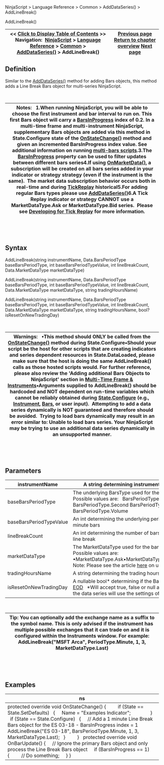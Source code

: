 ﻿


NinjaScript \> Language Reference \> Common \> AddDataSeries() \> AddLineBreak()






















AddLineBreak()







| \<\< [Click to Display Table of Contents](addlinebreak.md) \>\> **Navigation:**     [NinjaScript](ninjascript.md) \> [Language Reference](language_reference_wip.md) \> [Common](common.md) \> [AddDataSeries()](adddataseries.md) \> AddLineBreak() | [Previous page](addkagi.md) [Return to chapter overview](adddataseries.md) [Next page](addpointandfigure.md) |
| --- | --- |











## Definition


Similar to the [AddDataSeries()](adddataseries.md) method for adding Bars objects, this method adds a Line Break Bars object for multi\-series NinjaScript. 


 




| Notes:   1\.When running NinjaScript, you will be able to choose the first instrument and bar interval to run on. This first Bars object will carry a [BarsInProgress](barsinprogress.md) index of 0\.2\. In a multi\-time frame and multi\-instrument NinjaScript, supplementary Bars objects are added via this method in State.Configure state of the [OnStateChange()](onstatechange.md) method and given an incremented BarsInProgress index value. See additional information on running [multi\-bars scripts](multi-time_frame__instruments.md).3\.The [BarsInProgress](barsinprogress.md) property can be used to filter updates between different bars series4\.If using [OnMarketData()](onmarketdata.md), a subscription will be created on all bars series added in your indicator or strategy strategy (even if the instrument is the same).  The market data subscription behavior occurs both in real\-time and during [TickReplay](developing_for__tick_replay.md) historical5\.For adding regular Bars types please use [AddDataSeries()](adddataseries.md)6\.A Tick Replay indicator or strategy CANNOT use a MarketDataType.Ask or MarketDataType.Bid series.  Please see [Developing for Tick Replay](developing_for__tick_replay.md) for more information. |
| --- |



 


 


## Syntax


AddLineBreak(string instrumentName, Data.BarsPeriodType baseBarsPeriodType, int baseBarsPeriodTypeValue, int lineBreakCount, Data.MarketDataType marketDataType)  

AddLineBreak(string instrumentName, Data.BarsPeriodType baseBarsPeriodType, int baseBarsPeriodTypeValue, int lineBreakCount, Data.MarketDataType marketDataType, string tradingHoursName)  

AddLineBreak(string instrumentName, Data.BarsPeriodType baseBarsPeriodType, int baseBarsPeriodTypeValue, int lineBreakCount, Data.MarketDataType marketDataType, string tradingHoursName, bool? isResetOnNewTradingDay)


 




| Warnings:   •This method should ONLY be called from the [OnStateChange()](onstatechange.md) method during State.Configure•Should your script be the host for other scripts that are creating indicators and series dependent resources in State.DataLoaded, please make sure that the host is doing the same AddLineBreak() calls as those hosted scripts would. For further reference, please also review the 'Adding additional Bars Objects to NinjaScript' section in [Multi\-Time Frame \& Instruments](multi-time_frame__instruments.md)•Arguments supplied to AddLineBreak() should be hardcoded and NOT dependent on run\-time variables which cannot be reliably obtained during [State.Configure](state.md) (e.g., [Instrument](instrument.md), [Bars](bars.md), or user input).  Attempting to add a data series dynamically is NOT guaranteed and therefore should be avoided.  Trying to load bars dynamically may result in an error similar to: Unable to load bars series. Your NinjaScript may be trying to use an additional data series dynamically in an unsupported manner. |
| --- |



 


 


## Parameters




| instrumentName | A string determining instrument name such as "MSFT" |
| --- | --- |
| baseBarsPeriodType | The underlying BarsType used for the LineBreak bars period   Possible values are:   BarsPeriodType.Day BarsPeriodType.Minute BarsPeriodType.Second BarsPeriodType.Tick BarsPeriodType.Volume |
| baseBarsPeriodTypeValue | An int determining the underlying period interval such as "3" for 3 minute bars |
| lineBreakCount | An int determining the number of bars back used to calculate a line break |
| marketDataType | The MarketDataType used for the bars object (last, bid, ask)   Possible values are:   •MarketDataType.Ask•MarketDataType.Bid•MarketDataType.Last  Note: Please see the article [here](using_historical_bid_ask_serie.md) on using Bid/Ask series. |
| tradingHoursName | A string determining the trading hours template for the instrument |
| isResetOnNewTradingDay | A nullable bool\* determining if the Bars object should [Break at EOD](break_at_eod.md)   \*Will accept true, false or null as the input.  If null is used, the data series will use the settings of the primary data series. |



 




| Tip: You can optionally add the exchange name as a suffix to the symbol name. This is only advised if the instrument has multiple possible exchanges that it can trade on and it is configured within the Instruments window. For example: AddLineBreak("MSFT Arca", PeriodType.Minute, 1, 3, MarketDataType.Last) |
| --- |



 


 


## Examples




| ns |
| --- |
| protected override void OnStateChange() {          if (State \=\= State.SetDefaults)    {      Name \= "Examples Indicator";                }      if (State \=\= State.Configure)    {      // Add a 1 minute Line Break Bars object for the ES 03\-18 \- BarsInProgress index \= 1       AddLineBreak("ES 03\-18", BarsPeriodType.Minute, 1, 3, MarketDataType.Last);    }          }   protected override void OnBarUpdate()  {       // Ignore the primary Bars object and only process the Line Break Bars object       if (BarsInProgress \=\= 1)      {          // Do something;      } } |










